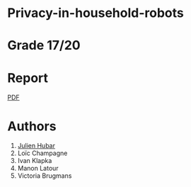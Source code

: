 # Privacy-in-household-robots

# Grade 17/20 

# Report

 [PDF](https://github.com/jhubar/Privacy-in-household-robots/blob/main/Privacy_in_household_robots.pdf)

# Authors
 1. [Julien Hubar](https://jhubar.github.io)
 1. Loïc Champagne
 1. Ivan Klapka
 1. Manon Latour
 1. Victoria Brugmans
